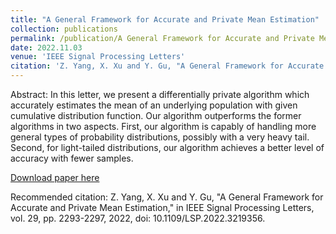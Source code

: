 ```yaml
---
title: "A General Framework for Accurate and Private Mean Estimation"
collection: publications
permalink: /publication/A General Framework for Accurate and Private Mean Estimation
date: 2022.11.03
venue: 'IEEE Signal Processing Letters'
citation: 'Z. Yang, X. Xu and Y. Gu, "A General Framework for Accurate and Private Mean Estimation," in IEEE Signal Processing Letters, vol. 29, pp. 2293-2297, 2022, doi: 10.1109/LSP.2022.3219356.'
---
```

Abstract: In this letter, we present a differentially private algorithm which accurately estimates the mean of an underlying population with given cumulative distribution function. Our algorithm outperforms the former algorithms in two aspects. First, our algorithm is capably of handling more general types of probability distributions, possibly with a very heavy tail. Second, for light-tailed distributions, our algorithm achieves a better level of accuracy with fewer samples.

[Download paper here](http://Zhouhao-Yang.github.io/files/A_General_Framework_for_Accurate_and_Private_Mean_Estimation.pdf)

Recommended citation: Z. Yang, X. Xu and Y. Gu, "A General Framework for Accurate and Private Mean Estimation," in IEEE Signal Processing Letters, vol. 29, pp. 2293-2297, 2022, doi: 10.1109/LSP.2022.3219356.
